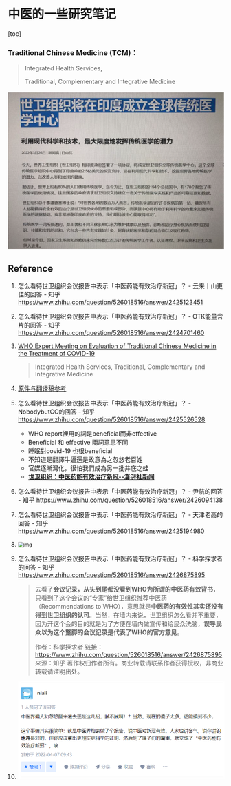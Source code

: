# 中医的一些研究笔记

[toc]

### Traditional Chinese Medicine (TCM)：

> Integrated Health Services,
>
> Traditional, Complementary and Integrative Medicine

<img src="./img/image-20220413140408588.png" alt="image-20220413140408588" style="zoom:67%;" /> 





## Reference

1. 怎么看待世卫组织会议报告中表示「中医药能有效治疗新冠」？ - 云来丨山更佳的回答 - 知乎 https://www.zhihu.com/question/526018516/answer/2425123451

2. 怎么看待世卫组织会议报告中表示「中医药能有效治疗新冠」？ - OTK能量含片的回答 - 知乎 https://www.zhihu.com/question/526018516/answer/2424701460

3. [WHO Expert Meeting on Evaluation of Traditional Chinese Medicine in the Treatment of COVID-19](https://www.who.int/publications/m/item/who-expert-meeting-on-evaluation-of-traditional-chinese-medicine-in-the-treatment-of-covid-19)

   > Integrated Health Services, Traditional, Complementary and Integrative Medicine

4. [原件与翻译稿参考](https://pan.baidu.com/link/zhihu/7NhjzYuRhRindj9lZVUIZ3hXLPVshTdQQDhz==#list/path=%2F)

5. 怎么看待世卫组织会议报告中表示「中医药能有效治疗新冠」？ - NobodybutCC的回答 - 知乎 https://www.zhihu.com/question/526018516/answer/2425526528

   - WHO report裡用的詞是beneficial而非effective
   - Beneficial 和 effective 兩詞意思不同
   - 睡眠對covid-19 也很beneficial 
   - 不知道是翻譯牛逼還是故意為之忽悠老百姓
   - 官媒逐漸灣化，很怕我們成為另一批井底之蛙
   - [**世卫组织：中医药能有效治疗新冠--澎湃社新闻**](https://m.thepaper.cn/newsDetail_forward_17470105)

6. 怎么看待世卫组织会议报告中表示「中医药能有效治疗新冠」？ - 尹航的回答 - 知乎 https://www.zhihu.com/question/526018516/answer/2426094138

7. 怎么看待世卫组织会议报告中表示「中医药能有效治疗新冠」？ - 天津老高的回答 - 知乎 https://www.zhihu.com/question/526018516/answer/2425194980

8. <img src="https://pic3.zhimg.com/80/v2-f1d508f665dab47d8ab6da46bc5bae07_720w.jpg?source=1940ef5c" alt="img" style="zoom:80%;" /> 

9. 怎么看待世卫组织会议报告中表示「中医药能有效治疗新冠」？ - 科学探求者的回答 - 知乎 https://www.zhihu.com/question/526018516/answer/2426875895

   > 去看了**会议记录，从头到尾都没看到WHO为所谓的中医药有效背书**，只看到了这个会议的“专家”给世卫组织推荐中医药（Recommendations to WHO），意思就是**中医药的有效性其实还没有得到世卫组织的认可**。当然，在墙内来说，世卫组织怎么看并不重要，因为开这个会的目的就是为了方便在墙内做宣传和给民众洗脑，**误导民众以为这个蹩脚的会议记录是代表了WHO的官方意见**。
   >
   > 
   >
   > 作者：科学探求者
   > 链接：https://www.zhihu.com/question/526018516/answer/2426875895
   > 来源：知乎
   > 著作权归作者所有。商业转载请联系作者获得授权，非商业转载请注明出处。

10. <img src="./img/image-20220413140252288.png" alt="image-20220413140252288" style="zoom:80%;" /> 